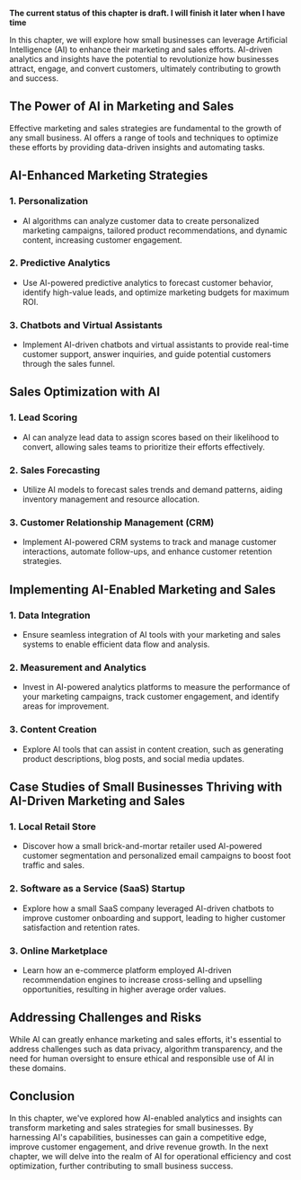 **The current status of this chapter is draft. I will finish it later when I have time**

In this chapter, we will explore how small businesses can leverage Artificial Intelligence (AI) to enhance their marketing and sales efforts. AI-driven analytics and insights have the potential to revolutionize how businesses attract, engage, and convert customers, ultimately contributing to growth and success.

The Power of AI in Marketing and Sales
--------------------------------------

Effective marketing and sales strategies are fundamental to the growth of any small business. AI offers a range of tools and techniques to optimize these efforts by providing data-driven insights and automating tasks.

AI-Enhanced Marketing Strategies
--------------------------------

### 1. **Personalization**

* AI algorithms can analyze customer data to create personalized marketing campaigns, tailored product recommendations, and dynamic content, increasing customer engagement.

### 2. **Predictive Analytics**

* Use AI-powered predictive analytics to forecast customer behavior, identify high-value leads, and optimize marketing budgets for maximum ROI.

### 3. **Chatbots and Virtual Assistants**

* Implement AI-driven chatbots and virtual assistants to provide real-time customer support, answer inquiries, and guide potential customers through the sales funnel.

Sales Optimization with AI
--------------------------

### 1. **Lead Scoring**

* AI can analyze lead data to assign scores based on their likelihood to convert, allowing sales teams to prioritize their efforts effectively.

### 2. **Sales Forecasting**

* Utilize AI models to forecast sales trends and demand patterns, aiding inventory management and resource allocation.

### 3. **Customer Relationship Management (CRM)**

* Implement AI-powered CRM systems to track and manage customer interactions, automate follow-ups, and enhance customer retention strategies.

Implementing AI-Enabled Marketing and Sales
-------------------------------------------

### 1. **Data Integration**

* Ensure seamless integration of AI tools with your marketing and sales systems to enable efficient data flow and analysis.

### 2. **Measurement and Analytics**

* Invest in AI-powered analytics platforms to measure the performance of your marketing campaigns, track customer engagement, and identify areas for improvement.

### 3. **Content Creation**

* Explore AI tools that can assist in content creation, such as generating product descriptions, blog posts, and social media updates.

Case Studies of Small Businesses Thriving with AI-Driven Marketing and Sales
----------------------------------------------------------------------------

### 1. **Local Retail Store**

* Discover how a small brick-and-mortar retailer used AI-powered customer segmentation and personalized email campaigns to boost foot traffic and sales.

### 2. **Software as a Service (SaaS) Startup**

* Explore how a small SaaS company leveraged AI-driven chatbots to improve customer onboarding and support, leading to higher customer satisfaction and retention rates.

### 3. **Online Marketplace**

* Learn how an e-commerce platform employed AI-driven recommendation engines to increase cross-selling and upselling opportunities, resulting in higher average order values.

Addressing Challenges and Risks
-------------------------------

While AI can greatly enhance marketing and sales efforts, it's essential to address challenges such as data privacy, algorithm transparency, and the need for human oversight to ensure ethical and responsible use of AI in these domains.

Conclusion
----------

In this chapter, we've explored how AI-enabled analytics and insights can transform marketing and sales strategies for small businesses. By harnessing AI's capabilities, businesses can gain a competitive edge, improve customer engagement, and drive revenue growth. In the next chapter, we will delve into the realm of AI for operational efficiency and cost optimization, further contributing to small business success.
